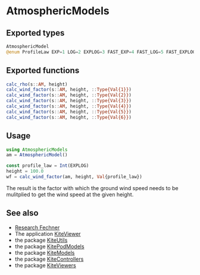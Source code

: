# AtmosphericModels

## Exported types
```julia
AtmosphericModel
@enum ProfileLaw EXP=1 LOG=2 EXPLOG=3 FAST_EXP=4 FAST_LOG=5 FAST_EXPLOG=6
```

## Exported functions
```julia
calc_rho(s::AM, height)
calc_wind_factor(s::AM, height, ::Type{Val{1}})
calc_wind_factor(s::AM, height, ::Type{Val{2}})
calc_wind_factor(s::AM, height, ::Type{Val{3}})
calc_wind_factor(s::AM, height, ::Type{Val{4}})
calc_wind_factor(s::AM, height, ::Type{Val{5}})
calc_wind_factor(s::AM, height, ::Type{Val{6}})
```

## Usage
```julia
using AtmosphericModels
am = AtmosphericModel()

const profile_law = Int(EXPLOG)
height = 100.0
wf = calc_wind_factor(am, height, Val{profile_law})
```
The result is the factor with which the ground wind speed needs to be mulitplied
to get the wind speed at the given height.

## See also
- [Research Fechner](https://research.tudelft.nl/en/publications/?search=Uwe+Fechner&pageSize=50&ordering=rating&descending=true)
- The application [KiteViewer](https://github.com/ufechner7/KiteViewer)
- the package [KiteUtils](https://github.com/ufechner7/KiteUtils.jl)
- the package [KitePodModels](https://github.com/aenarete/KitePodModels.jl)
- the package [KiteModels](https://github.com/ufechner7/KiteModels.jl)
- the package [KiteControllers](https://github.com/aenarete/KiteControllers.jl)
- the package [KiteViewers](https://github.com/aenarete/KiteViewers.jl)

